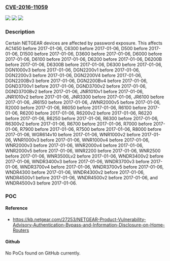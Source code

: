### [CVE-2016-11059](https://cve.mitre.org/cgi-bin/cvename.cgi?name=CVE-2016-11059)
![](https://img.shields.io/static/v1?label=Product&message=n%2Fa&color=blue)
![](https://img.shields.io/static/v1?label=Version&message=n%2Fa&color=blue)
![](https://img.shields.io/static/v1?label=Vulnerability&message=n%2Fa&color=brighgreen)

### Description

Certain NETGEAR devices are affected by password exposure. This affects AC1450 before 2017-01-06, C6300 before 2017-01-06, D500 before 2017-01-06, D1500 before 2017-01-06, D3600 before 2017-01-06, D6000 before 2017-01-06, D6100 before 2017-01-06, D6200 before 2017-01-06, D6200B before 2017-01-06, D6300B before 2017-01-06, D6300 before 2017-01-06, DGN1000v3 before 2017-01-06, DGN2200v1 before 2017-01-06, DGN2200v3 before 2017-01-06, DGN2200V4 before 2017-01-06, DGN2200Bv3 before 2017-01-06, DGN2200Bv4 before 2017-01-06, DGND3700v1 before 2017-01-06, DGND3700v2 before 2017-01-06, DGND3700Bv2 before 2017-01-06, JNR1010v1 before 2017-01-06, JNR1010v2 before 2017-01-06, JNR3300 before 2017-01-06, JR6100 before 2017-01-06, JR6150 before 2017-01-06, JWNR2000v5 before 2017-01-06, R2000 before 2017-01-06, R6050 before 2017-01-06, R6100 before 2017-01-06, R6200 before 2017-01-06, R6200v2 before 2017-01-06, R6220 before 2017-01-06, R6250 before 2017-01-06, R6300 before 2017-01-06, R6300v2 before 2017-01-06, R6700 before 2017-01-06, R7000 before 2017-01-06, R7900 before 2017-01-06, R7500 before 2017-01-06, R8000 before 2017-01-06, WGR614v10 before 2017-01-06, WNR1000v2 before 2017-01-06, WNR1000v3 before 2017-01-06, WNR1000v4 before 2017-01-06, WNR2000v3 before 2017-01-06, WNR2000v4 before 2017-01-06, WNR2000v5 before 2017-01-06, WNR2200 before 2017-01-06, WNR2500 before 2017-01-06, WNR3500Lv2 before 2017-01-06, WNDR3400v2 before 2017-01-06, WNDR3400v3 before 2017-01-06, WNDR3700v3 before 2017-01-06, WNDR3700v4 before 2017-01-06, WNDR3700v5 before 2017-01-06, WNDR4300 before 2017-01-06, WNDR4300v2 before 2017-01-06, WNDR4500v1 before 2017-01-06, WNDR4500v2 before 2017-01-06, and WNDR4500v3 before 2017-01-06.

### POC

#### Reference
- https://kb.netgear.com/27253/NETGEAR-Product-Vulnerability-Advisory-Authentication-Bypass-and-Information-Disclosure-on-Home-Routers

#### Github
No PoCs found on GitHub currently.

